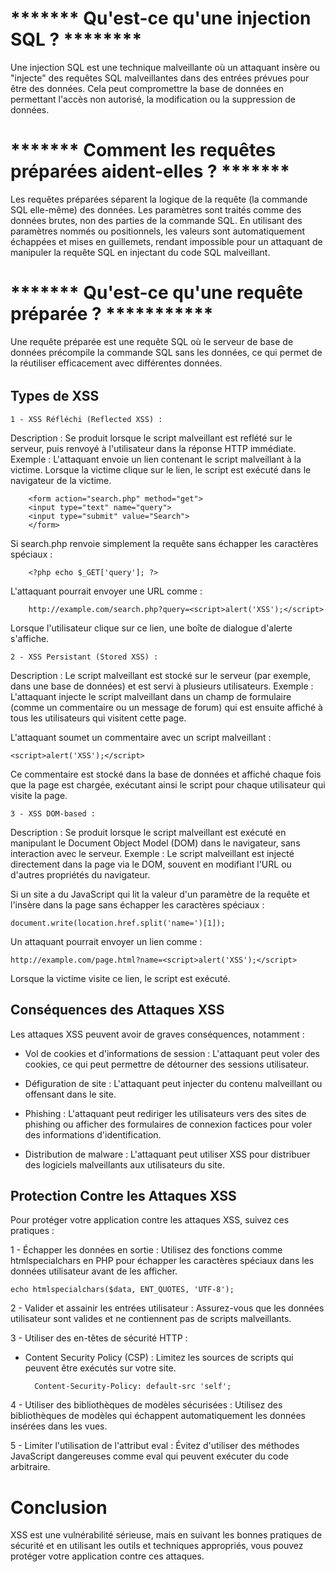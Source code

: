 # ******* Qu'est-ce qu'une injection SQL ? ********
Une injection SQL est une technique malveillante où un attaquant insère ou "injecte" des requêtes SQL malveillantes dans des entrées prévues pour être des données. Cela peut compromettre la base de données en permettant l'accès non autorisé, la modification ou la suppression de données.

# ******* Comment les requêtes préparées aident-elles ? *******
Les requêtes préparées séparent la logique de la requête (la commande SQL elle-même) des données. Les paramètres sont traités comme des données brutes, non des parties de la commande SQL.
En utilisant des paramètres nommés ou positionnels, les valeurs sont automatiquement échappées et mises en guillemets, rendant impossible pour un attaquant de manipuler la requête SQL en injectant du code SQL malveillant.

# ******* Qu'est-ce qu'une requête préparée ? ***********
Une requête préparée est une requête SQL où le serveur de base de données précompile la commande SQL sans les données, ce qui permet de la réutiliser efficacement avec différentes données.

######
## Types de XSS

    1 - XSS Réfléchi (Reflected XSS) :

Description : Se produit lorsque le script malveillant est reflété sur le serveur, puis renvoyé à l'utilisateur dans la réponse HTTP immédiate.
Exemple : L'attaquant envoie un lien contenant le script malveillant à la victime. Lorsque la victime clique sur le lien, le script est exécuté dans le navigateur de la victime.


        <form action="search.php" method="get">
        <input type="text" name="query">
        <input type="submit" value="Search">
        </form>

Si search.php renvoie simplement la requête sans échapper les caractères spéciaux :

        <?php echo $_GET['query']; ?>
L'attaquant pourrait envoyer une URL comme :

        http://example.com/search.php?query=<script>alert('XSS');</script>
Lorsque l'utilisateur clique sur ce lien, une boîte de dialogue d'alerte s'affiche.

    2 - XSS Persistant (Stored XSS) :

Description : Le script malveillant est stocké sur le serveur (par exemple, dans une base de données) et est servi à plusieurs utilisateurs.
Exemple : L'attaquant injecte le script malveillant dans un champ de formulaire (comme un commentaire ou un message de forum) qui est ensuite affiché à tous les utilisateurs qui visitent cette page.

L'attaquant soumet un commentaire avec un script malveillant :

    <script>alert('XSS');</script>
Ce commentaire est stocké dans la base de données et affiché chaque fois que la page est chargée, exécutant ainsi le script pour chaque utilisateur qui visite la page.

    3 - XSS DOM-based :

Description : Se produit lorsque le script malveillant est exécuté en manipulant le Document Object Model (DOM) dans le navigateur, sans interaction avec le serveur.
Exemple : Le script malveillant est injecté directement dans la page via le DOM, souvent en modifiant l'URL ou d'autres propriétés du navigateur.

Si un site a du JavaScript qui lit la valeur d'un paramètre de la requête et l'insère dans la page sans échapper les caractères spéciaux :

    document.write(location.href.split('name=')[1]);

Un attaquant pourrait envoyer un lien comme :

    http://example.com/page.html?name=<script>alert('XSS');</script>
Lorsque la victime visite ce lien, le script est exécuté.

## Conséquences des Attaques XSS
Les attaques XSS peuvent avoir de graves conséquences, notamment :

- Vol de cookies et d'informations de session : L'attaquant peut voler des cookies, ce qui peut permettre de détourner des sessions utilisateur.

- Défiguration de site : L'attaquant peut injecter du contenu malveillant ou offensant dans le site.

- Phishing : L'attaquant peut rediriger les utilisateurs vers des sites de phishing ou afficher des formulaires de connexion factices pour voler des informations d'identification.

- Distribution de malware : L'attaquant peut utiliser XSS pour distribuer des logiciels malveillants aux utilisateurs du site.

## Protection Contre les Attaques XSS
Pour protéger votre application contre les attaques XSS, suivez ces pratiques :

1 - Échapper les données en sortie : Utilisez des fonctions comme htmlspecialchars en PHP pour échapper les caractères spéciaux dans les données utilisateur avant de les afficher.

    echo htmlspecialchars($data, ENT_QUOTES, 'UTF-8');
2 - Valider et assainir les entrées utilisateur : Assurez-vous que les données utilisateur sont valides et ne contiennent pas de scripts malveillants.

3 - Utiliser des en-têtes de sécurité HTTP :
- Content Security Policy (CSP) : Limitez les sources de scripts qui peuvent être exécutés sur votre site.

        Content-Security-Policy: default-src 'self';

4 - Utiliser des bibliothèques de modèles sécurisées : Utilisez des bibliothèques de modèles qui échappent automatiquement les données insérées dans les vues.

5 - Limiter l'utilisation de l'attribut eval : Évitez d'utiliser des méthodes JavaScript dangereuses comme eval qui peuvent exécuter du code arbitraire.

# Conclusion

XSS est une vulnérabilité sérieuse, mais en suivant les bonnes pratiques de sécurité et en utilisant les outils et techniques appropriés, vous pouvez protéger votre application contre ces attaques.